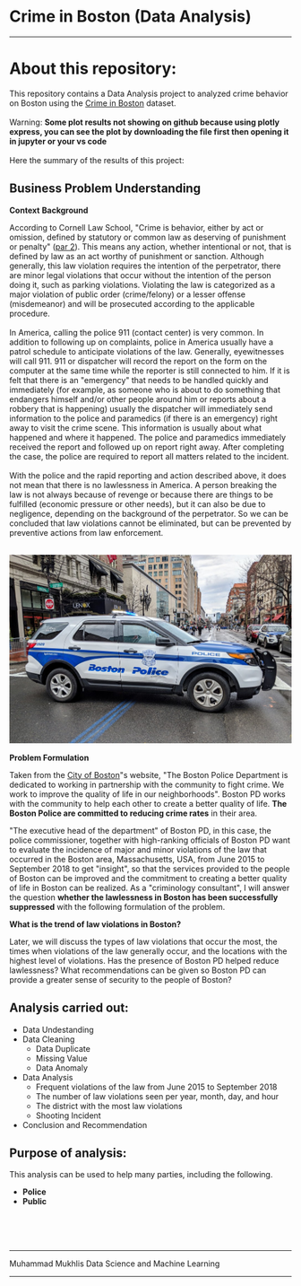 
# Crime in Boston (Data Analysis) 
****

# About this repository:

This repository contains a Data Analysis project to analyzed crime behavior on Boston using the [Crime in Boston](https://www.kaggle.com/datasets/AnalyzeBoston/crimes-in-boston) dataset.<br> <br>
Warning: **Some plot results not showing on github because using plotly express, you can see the plot by downloading the file first then opening it in jupyter or your vs code** <br> <br>
Here the summary of the results of this project:

## **Business Problem Understanding**

**Context**
**Background**

According to Cornell Law School, "Crime is behavior, either by act or omission, defined by statutory or common law as deserving of punishment or penalty" ([par 2](https://www.flickr.com/photos/southerncalifornian/46725017875)). This means any action, whether intentional or not, that is defined by law as an act worthy of punishment or sanction. Although generally, this law violation requires the intention of the perpetrator, there are minor legal violations that occur without the intention of the person doing it, such as parking violations. Violating the law is categorized as a major violation of public order (crime/felony) or a lesser offense (misdemeanor) and will be prosecuted according to the applicable procedure.
<br>
<br>
In America, calling the police 911 (contact center) is very common. In addition to following up on complaints, police in America usually have a patrol schedule to anticipate violations of the law. Generally, eyewitnesses will call 911. 911 or dispatcher will record the report on the form on the computer at the same time while the reporter is still connected to him. If it is felt that there is an "emergency" that needs to be handled quickly and immediately (for example, as someone who is about to do something that endangers himself and/or other people around him or reports about a robbery that is happening) usually the dispatcher will immediately send information to the police and paramedics (if there is an emergency) right away to visit the crime scene. This information is usually about what happened and where it happened. The police and paramedics immediately received the report and followed up on report right away. After completing the case, the police are required to report all matters related to the incident.
<br>
<br>
With the police and the rapid reporting and action described above, it does not mean that there is no lawlessness in America. A person breaking the law is not always because of revenge or because there are things to be fulfilled (economic pressure or other needs), but it can also be due to negligence, depending on the background of the perpetrator. So we can be concluded that law violations cannot be eliminated, but can be prevented by preventive actions from law enforcement.
<br>
<br>

![boston](image/46725017875_c7a293b433_b.jpg)

**Problem Formulation**

Taken from the [City of Boston](https://www.boston.gov/departments/police)"s website, "The Boston Police Department is dedicated to working in partnership with the community to fight crime. We work to improve the quality of life in our neighborhoods". Boston PD works with the community to help each other to create a better quality of life. **The Boston Police are committed to reducing crime rates** in their area.

"The executive head of the department" of Boston PD, in this case, the police commissioner, together with high-ranking officials of Boston PD want to evaluate the incidence of major and minor violations of the law that occurred in the Boston area, Massachusetts, USA, from June 2015 to September 2018 to get "insight", so that the services provided to the people of Boston can be improved and the commitment to creating a better quality of life in Boston can be realized. As a "criminology consultant", I will answer the question **whether the lawlessness in Boston has been successfully suppressed** with the following formulation of the problem.

**What is the trend of law violations in Boston?**

Later, we will discuss the types of law violations that occur the most, the times when violations of the law generally occur, and the locations with the highest level of violations. Has the presence of Boston PD helped reduce lawlessness? What recommendations can be given so  Boston PD can provide a greater sense of security to the people of Boston?

## **Analysis carried out:**

- Data Undestanding
- Data Cleaning
  - Data Duplicate
  - Missing Value
  - Data Anomaly
- Data Analysis
  - Frequent violations of the law from June 2015 to September 2018
  - The number of law violations seen per year, month, day, and hour
  - The district with the most law violations
  - Shooting Incident
- Conclusion and Recommendation

## **Purpose of analysis:**

This analysis can be used to help many parties, including the following.

- **Police**
- **Public**
<br>
<br>
<br>

****
Muhammad Mukhlis Data Science and Machine Learning
****


